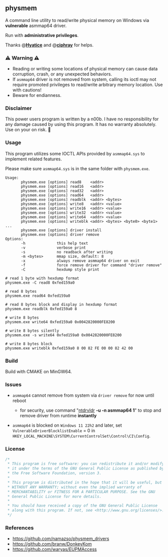 ## physmem

A command line utility to read/write physical memory on Windows via **vulnerable** asmmap64 driver.

Run with **administrative privileges**.

Thanks @**[Hyatice](https://github.com/Hyatice)** and @**[ciphray](https://github.com/ciphray)** for helps.



### ⚠ Warning ⚠

- Reading or writing some locations of physical memory can cause data corruption, crash, or any unexpected behaviors.
- If `asmmap64` driver is not removed from system, calling its ioctl may not require promoted privileges to read/write arbitrary memory location. Use with cautions!
- Beware for endianness.



### Disclaimer

This power users program is written by a n00b. I have no responsibility for any damage caused by using this program. It has no warranty absolutely. Use on your on risk. 👻



### Usage

This program utilizes some IOCTL APIs provided by `asmmap64.sys` to implement related features.

Please make sure `asmmap64.sys` is in the same folder with `physmem.exe`. 

```
Usage:
       physmem.exe [options] read8    <addr>
       physmem.exe [options] read16   <addr>
       physmem.exe [options] read32   <addr>
       physmem.exe [options] read64   <addr>
       physmem.exe [options] readblk  <addr> <bytes>
       physmem.exe [options] write8   <addr> <value>
       physmem.exe [options] write16  <addr> <value>
       physmem.exe [options] write32  <addr> <value>
       physmem.exe [options] write64  <addr> <value>
       physmem.exe [options] writeblk <addr> <bytes> <byte0> <byte1> ...
       physmem.exe [options] driver install
       physmem.exe [options] driver remove
Options:
       -h              this help text
       -v              verbose print
       -s              no readback after writing
       -m <bytes>      mmap size, default: 8
       -x              always remove asmmap64 driver on exit
       -f              force remove driver for command "driver remove"
       -C              hexdump style print

```

```shell
# read 1 byte with hexdump format
physmem.exe -C read8 0xfed159a0

# read 8 bytes
physmem.exe read64 0xfed159a0

# read 8 bytes block and display in hexdump format
physmem.exe readblk 0xfed159a0 8

# write 8 bytes
physmem.exe write64 0xfed159a0 0x0042820000FE8200

# write 8 bytes silently
physmem.exe -s write64 0xfed159a0 0x0042820000FE8200

# write 8 bytes block
physmem.exe writeblk 0xfed159a0 8 00 82 FE 00 00 82 42 00
```



### Build

Build with CMAKE on MinGW64.



### Issues

- `asmmap64` cannot remove from system via `driver remove` for now until reboot
  - for security, use command "[ntdrvldr](https://github.com/iceboy233/ntdrvldr) **-u -n asmmap64 1**" to stop and remove driver from runtime **instantly**

- `asmmap64` is blocked on `Windows 11 22h2` and later, set `VulnerableDriverBlocklistEnable` = 0 in `HKEY_LOCAL_MACHINE\SYSTEM\CurrentControlSet\Control\CI\Config`.

  


### License

```C
/* 
 * This program is free software: you can redistribute it and/or modify  
 * it under the terms of the GNU General Public License as published by  
 * the Free Software Foundation, version 3.
 *
 * This program is distributed in the hope that it will be useful, but 
 * WITHOUT ANY WARRANTY; without even the implied warranty of 
 * MERCHANTABILITY or FITNESS FOR A PARTICULAR PURPOSE. See the GNU 
 * General Public License for more details.
 *
 * You should have received a copy of the GNU General Public License 
 * along with this program. If not, see <http://www.gnu.org/licenses/>.
 */
```



### References

- https://github.com/namazso/physmem_drivers
- https://github.com/branw/DonkeyKom
- https://github.com/waryas/EUPMAccess

